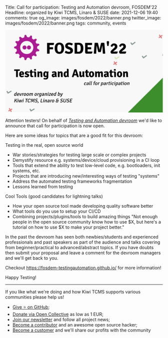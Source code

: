 Title: Call for participation: Testing and Automation devroom, FOSDEM'22
Headline: organized by Kiwi TCMS, Linaro & SUSE
date: 2021-12-06 19:40
comments: true
og_image: images/fosdem/2022/banner.png
twitter_image: images/fosdem/2022/banner.png
tags: community, events


!["Cfp banner"](/images/fosdem/2022/banner.png "Cfp banner")

Attention testers! On behalf of
[*Testing and Automation devroom*](https://fosdem-testingautomation.github.io/)
we'd like to announce that call for participation is now open.

Here are some ideas for topics that are a good fit for this devroom:

Testing in the real, open source world

- War stories/strategies for testing large scale or complex projects
- Demystify resource e.g. systems/device/cloud provisioning in a CI loop
- Tools that extend the ability to test low-level code, e.g. bootloaders, init
systems, etc.
- Projects that are introducing new/interesting ways of testing "systems"
- Address the automated testing frameworks fragmentation
- Lessons learned from testing

Cool Tools (good candidates for lightning talks)

- How your open source tool made developing quality software better
- What tools do you use to setup your CI/CD
- Combining projects/plugins/tools to build amazing things "Not enough people in
the open source community know how to use $X, but here's a tutorial on how to
use $X to make your project better."


In the past the devroom has seen both newbies/students and experienced professionals and
past speakers as part of the audience and talks covering from beginner/practical
to advanced/abstract topics. If you have doubts then submit your proposal and
leave a comment for the devroom managers and we'll get back to you.

Checkout
<https://fosdem-testingautomation.github.io/> for more information!


Happy Testing!


---

If you like what we're doing and how Kiwi TCMS supports various communities
please help us!

- [Give ⭐ on GitHub](https://github.com/kiwitcms/Kiwi/stargazers);
- [Donate via Open Collective](https://opencollective.com/kiwitcms/donate) as low as 1 EUR;
- [Join our newsletter](https://kiwitcms.us17.list-manage.com/subscribe/post?u=9b57a21155a3b7c655ae8f922&id=c970a37581)
  and follow all project news;
- [Become a contributor](https://kiwitcms.readthedocs.io/en/latest/contribution.html) and an awesome open source hacker;
- [Become a customer](/#subscriptions) and we'll share our profits with the community

